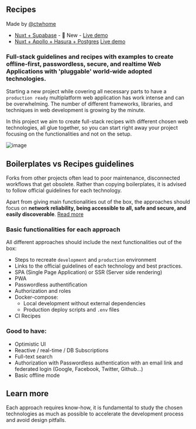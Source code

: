 ## Recipes
Made by [@ctwhome](https://github.com/ctwhome)

* [Nuxt + Supabase](https://github.com/ctwhome/nuxt-supabase) - 🎉 New - [Live demo](https://nuxt-supabase.netlify.app/)
* [Nuxt + Apollo + Hasura + Postgres](https://github.com/NLeSC/nuxt-apollo-hasura) [Live demo](https://nlesc.github.io/nuxt-apollo-hasura/)


### Full-stack guidelines and recipes with examples to create offline-first, passwordless, secure, and realtime Web Applications with 'pluggable' world-wide adopted technologies.

Starting a new project while covering all necessary parts to have a `production ready` multiplatform web application has work intense and can be overwhelming. The number of different frameworks, libraries, and techniques in web development is growing by the minute. 

In this project we aim to create full-stack recipes with different chosen web technologies, all glue together, so you can start right away your project focusing on the functionalities and not on the setup.

![image](https://user-images.githubusercontent.com/4195550/110964549-94fc0280-8353-11eb-8e22-de850a71aa8a.png)


## Boilerplates vs Recipes guidelines
Forks from other projects often lead to poor maintenance, disconnected workflows that get obsolete. Rather than copying boilerplates, it is advised to follow official guidelines for each technology.

Apart from giving main functionalities out of the box, the approaches should focus on **network reliability, being accessible to all, safe and secure, and easily discoverable**. [Read more](https://web.dev/learn/)

### Basic functionalities for each approach
All different approaches should include the next functionalities out of the box:
- Steps to recreate `development` and `production` environment
- Links to the official guidelines of each technology and best practices.
- SPA (Single Page Application) or SSR (Server side rendering)
- PWA 
- Passwordless authentification
- Authorization and roles
- Docker-compose: 
  - Local development without external dependencies
  - Production deploy scripts and `.env` files
- CI Recipes

### Good to have:
- Optimistic UI 
- Reactive / real-time / DB Subscriptions
- Full-text search
- Authorization with Passwordless authentication with an email link and federated login (Google, Facebook, Twitter, Github...)
- Basic offline mode

## Learn more
Each approach requires know-how, it is fundamental to study the chosen technologies as much as possible to accelerate the development process and avoid design pitfalls. 
